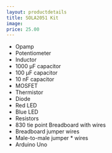 ```yaml
---
layout: productdetails
title: SOLA2051 Kit
image:
price: 25.00
---
```


* Opamp
* Potentiometer
* Inductor
* 1000 µF capacitor
* 100 µF capacitor
* 10 nF capacitor
* MOSFET
* Thermistor
* Diode
* Red LED
* Blue LED
* Resistors
* 830 tie point Breadboard with wires
* Breadboard jumper wires
* Male-to-male jumper * wires
* Arduino Uno

